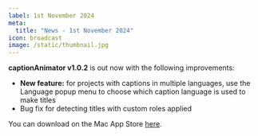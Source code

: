 ```yaml
---
label: 1st November 2024
meta:
  title: "News - 1st November 2024"
icon: broadcast
image: /static/thumbnail.jpg
---
```


**captionAnimator v1.0.2** is out now with the following improvements:

- **New feature:** for projects with captions in multiple languages, use the Language popup menu to choose which caption language is used to make titles
- Bug fix for detecting titles with custom roles applied

You can download on the Mac App Store [here](https://apps.apple.com/au/app/captionanimator/id6736841747?mt=12).